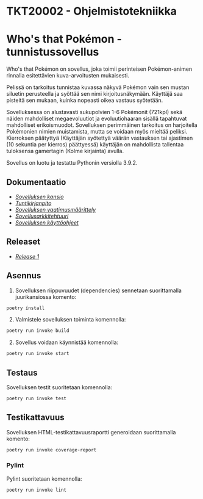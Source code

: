 # TKT20002 - Ohjelmistotekniikka


# Who's that Pokémon -tunnistussovellus

Who's that Pokémon on sovellus, joka toimii perinteisen Pokémon-animen rinnalla esitettävien kuva-arvoitusten mukaisesti.

Pelissä on tarkoitus tunnistaa kuvassa näkyvä Pokémon vain sen mustan siluetin perusteella ja syöttää sen nimi kirjoitusnäkymään. Käyttäjä saa pisteitä sen mukaan, kuinka nopeasti oikea vastaus syötetään.

Sovelluksessa on alustavasti sukupolvien 1-6 Pokémonit (721kpl) sekä näiden mahdolliset megaevoluutiot ja evoluutiohaaran sisällä tapahtuvat mahdolliset erikoismuodot. Sovelluksen perimmäinen tarkoitus on harjoitella Pokémonien nimien muistamista, mutta se voidaan myös mieltää peliksi. Kierroksen päätyttyä (Käyttäjän syötettyä väärän vastauksen tai ajastimen (10 sekuntia per kierros) päättyessä) käyttäjän on mahdollista tallentaa tuloksensa gamertagin (Kolme kirjainta) avulla.

Sovellus on luotu ja testattu Pythonin versiolla 3.9.2.

## Dokumentaatio

- *[Sovelluksen kansio](https://github.com/anttinevalainen/ot-harjoitustyo/tree/main/dokumentaatio)*
- *[Tuntikirjanpito](https://github.com/anttinevalainen/ot-harjoitustyo/blob/main/dokumentaatio/tuntikirjanpito.md)*
- *[Sovelluksen vaatimusmäärittely](https://github.com/anttinevalainen/ot-harjoitustyo/blob/main/dokumentaatio/vaatimusmaarittely.md)*
- *[Sovellusarkkitehtuuri](https://github.com/anttinevalainen/ot-harjoitustyo/blob/main/dokumentaatio/arkkitehtuuri.md)*
- *[Sovelluksen käyttöohjeet](https://github.com/anttinevalainen/ot-harjoitustyo/blob/main/dokumentaatio/ohjeet.md)*

## Releaset

- *[Release 1](https://github.com/anttinevalainen/ot-harjoitustyo/releases/tag/Viikko5)*

## Asennus

1. Sovelluksen riippuvuudet (dependencies) sennetaan suorittamalla juurikansiossa komento:

```bash
poetry ínstall
```

2. Valmistele sovelluksen toiminta komennolla:

```bash
poetry run invoke build
```

2. Sovellus voidaan käynnistää komennolla:

```bash
poetry run invoke start
```


## Testaus

Sovelluksen testit suoritetaan komennolla:

```bash
poetry run invoke test
```

## Testikattavuus

Sovelluksen HTML-testikattavuusraportti generoidaan suorittamalla komento:

```bash
poetry run invoke coverage-report
```

### Pylint

Pylint suoritetaan komennolla:

```bash
poetry run invoke lint
```
